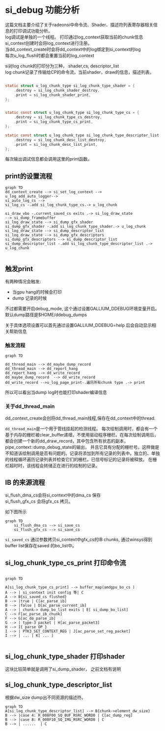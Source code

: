 # si_debug 功能分析


这篇文档主要介绍了关于radeonsi中命令流、Shader、描述符列表寄存器相关信息的打印调试功能分析。  
log调试是单独的一个线程。
打印通过log_context获取当前的chunk信息  
si_context创建时会将log_context进行注册。   
当dd_context_create时会将dd_context中的log绑定到si_context的log  
每次u_log_flush时都会重置当前的log_context   

si对log chunk的打印分为三种， shader,cs, descriptor_list   
log chunk记录了传输给CP的命令流，当前shader，draw的信息，描述列表。

```c

static struct u_log_chunk_type si_log_chunk_type_shader = {
	.destroy = si_log_chunk_shader_destroy,
	.print = si_log_chunk_shader_print,
};


static const struct u_log_chunk_type si_log_chunk_type_cs = {
	.destroy = si_log_chunk_type_cs_destroy,
	.print = si_log_chunk_type_cs_print,
};

static const struct u_log_chunk_type si_log_chunk_type_descriptor_list = {
	.destroy = si_log_chunk_desc_list_destroy,
	.print = si_log_chunk_desc_list_print,
};

```

每次输出调试信息都会调用这里的print函数。

## print的设置流程

```mermaid 
graph TD 
dd_context_create --> si_set_log_context -->
u_log_add_auto_logger-->
si_auto_log_cs -->
si_log_cs -.add si_log_chunk_type_cs.-> u_log_chunk

si_draw_vbo -.current_saved_cs exits .-> si_log_draw_state
--> si_dump_framebuffer
si_log_draw_state --> si_dump_gfx_shader 
si_dump_gfx_shader -.add si_log_chunk_type_shader.-> u_log_chunk 
si_log_draw_state --> si_dump_descriptor_list
si_log_draw_state --> si_dump_gfx_descriptors
si_dump_gfx_descriptors --> si_dump_descriptor_list 
si_dump_descriptor_list -.add si_log_chunk_type_descriptor_list .-> u_log_chunk 


```

## 触发print

有两种情况会触发:

* 当gpu hang的时候会打印
* dump 记录的时候

不过都需要开启debug_mode,  这个通过设置GALLIUM_DDEBUG环境变量开启。 默认dump路径是$HOME/ddebug_dumps

关于具体选项设置可以首先通过设置GALLIUM_DDEBUG=help 后会自动显示相关帮助信息

### 触发流程

```mermaid
graph TD

dd_thread_main --> dd_maybe_dump_record
dd_thread_main --> dd_report_hang
dd_report_hang --> dd_write_record
dd_maybe_dump_record  --> dd_write_record 
dd_write_record -->u_log_page_print-.遍历所有chunk type .-> print

```
所以可以看出当dump log时也能打印shader编译信息


### 关于dd_thread_main

dd_context_create会创将dd_thread_main线程,保存在dd_context中的thread.

`dd_thread_main`是一个用于管线挂起的检测线程。 每次绘制调用时，都会有一个基于内存的栅栏被clear_buffer递增。不使用驱动程序栅栏。在每次绘制调用后，都会创建一个新的dd_draw_record，其中包含所有状态的副本，pipe_context::dump_debug_state的输出， 并且它具有分配的栅栏号。这样做是不知道该绘制调用是否有问题的。记录将添加到所有记录的列表中。独立的、单独的线程循环遍历记录列表并检查它们的栅栏。已信号标记的记录将被释放。
在栅栏超时时，该线程会转储正在进行的绘制的记录。

## IB 的来源流程

si_flush_dma_cs会将si_context中的dma_cs 保存  
si_flush_gfx_cs 会将gfx_cs 拷贝。

如下图所示

```mermaid
graph TD
	si_flush_dma_cs --> si_save_cs 
	si_flush_gfx_cs --> si_save_cs

```
`si_saved_cs` 通过参数拷贝si_context中gfx_cs的IB chunks, 通过winsys得到buffer list保存在saved 的bo_list中。


## si_log_chunk_type_cs_print 打印命令流


```mermaid
 
graph TD

A[si_log_chunk_type_cs_print] --> buffer_map(amdgpu_bo_cs ) 
A --> | si_context init config 等| C 
A --> B{si_saved_cs flushed}
B --> |true | C[ac_parse_ib]
B --> |false | D[ac_parse_current_ib]
A --> | chunk-> dump_bo_list exits | E[ si_dump_bo_list]
C --> F[ac_parse_ib_chunk]
F --> G[ac_do_parse_ib]
G --> | type-3 packet | H[ac_parse_packet3]
H --> I{ parse OP }
I --> | PTK3_SET_CONTEXT_REG | J[ac_parse_set_reg_packet]
I --> | ... | K[ ... ]


```




## si_log_chunk_type_shader 打印shader

这块比较简单就是调用了si_dump_shader， 之前文档有说明


##  si_log_chunk_type_descriptor_list

根据dw_size dump出不同资源的描述符。
```mermaid
graph TD
A[si_log_chunk_type_descriptor_list] --> B{chunk->element_dw_size}
B --> |case 4: R_008F00_SQ_BUF_RSRC_WORD0 | C[ac_dump_reg]
B --> |case 8: R_008F10_SQ_IMG_RSRC_WORD0 | C
B --> | ......  | C


``` 





